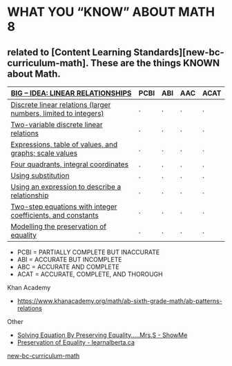 # WHAT YOU “KNOW” ABOUT MATH 8
## related to [Content Learning Standards][new-bc-curriculum-math].  These are the things KNOWN about Math.

[BIG – IDEA: LINEAR RELATIONSHIPS](linear-realationships.md) | PCBI | ABI | AAC | ACAT
--- | --- | --- | --- | --- 
[Discrete linear relations \(larger numbers, limited to integers\)](linear-algebra.md) | . | . | . | . 
[Two-variable discrete linear relations]() | . | . | . | . 
[Expressions, table of values, and graphs; scale values]() | . | . | . | . 
[Four quadrants, integral coordinates]() | . | . | . | . 
[Using substitution]() | . | . | . | . 
[Using an expression to describe a relationship]() | . | . | . | . 
[Two-step equations with integer coefficients, and constants]() | . | . | . | . 
[Modelling the preservation of equality]() | . | . | . | . 

- PCBI = PARTIALLY COMPLETE BUT INACCURATE
- ABI = ACCURATE BUT INCOMPLETE
- ABC = ACCURATE AND COMPLETE
- ACAT = ACCURATE, COMPLETE, AND THOROUGH


Khan Academy
- https://www.khanacademy.org/math/ab-sixth-grade-math/ab-patterns-relations

Other
- [Solving Equation By Preserving Equality.....Mrs.S - ShowMe](http://www.showme.com/sh/?h=PzCmlrE)
- [Preservation of Equality - learnalberta.ca](http://www.learnalberta.ca/content/mepg7/html/pg7_preservationofequality/step1.html)



[new-bc-curriculum-math](https://curriculum.gov.bc.ca/curriculum/mathematics/8)
